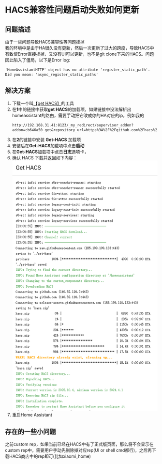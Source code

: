 # HACS兼容性问题启动失败如何更新

## 问题描述
由于一些问题导致HACS兼容性等问题挂掉<br>
我的环境中是由于HA很久没有更新，然后一次更新了过大的跨度，导致HACS中有致使Error直接挂掉，又没有UI可以更新，也不是git clone下来的HACS。问题因此陷入了僵局，以下是Error log:
```log
'HomeAssistantHTTP' object has no attribute 'register_static_path'. Did you mean: 'async_register_static_paths'
```
  
## 解决方案
1. 下载一个叫[【get HACS】](https://hacs.xyz/docs/use/download/download/#to-download-hacs)的工具
2. 在**1**中的链接中获取**get HACS**的加载项，如果链接中没法解析出homeassistant的路由，需要手动把它改成你的HA对应的ip，例如我的
    ```
    http://192.168.31.41:8123/_my_redirect/supervisor_addon?addon=cb646a50_get&repository_url=https%3A%2F%2Fgithub.com%2Fhacs%2Faddons
    ```
3. 在**2**的链接中安装 **Get-HACS** 加载项
4. 安装后在**Get-HACS**加载项中点击**启动**
5. 在**Get-HACS**加载项中点击**日志**选项卡，
6. 确认 HACS 下载并返回如下内容：
    ![alt text](image.png)
7. 重启Home Assistant
   
## 存在的一些小问题
之前custom rep，如果当前已经在HACS中有了正式版页面，那么将不会显示在custom rep中，需要用户手动先删除掉对应rep(UI or shell cmd都行)，之后再下载HACS商店中的rep即可(比如xiaomi_home)